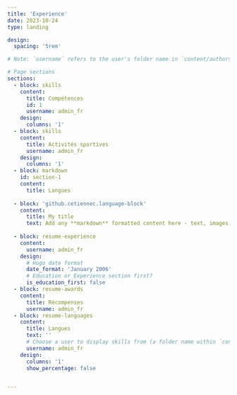 ```yaml
---
title: 'Experience'
date: 2023-10-24
type: landing

design:
  spacing: '5rem'

# Note: `username` refers to the user's folder name in `content/authors/`

# Page sections
sections:
  - block: skills
    content:
      title: Compétences
      id: 1
      username: admin_fr
    design:
      columns: '1'
  - block: skills
    content:
      title: Activités sportives
      username: admin_fr
    design:
      columns: '1'
  - block: markdown
    id: section-1
    content:
      title: Langues
      
  - block: 'github.cetiennec.language-block'
    content:
      title: My title
      text: Add any **markdown** formatted content here - text, images, videos, galleries - and even HTML code!
    
  - block: resume-experience
    content:
      username: admin_fr
    design:
      # Hugo date format
      date_format: 'January 2006'
      # Education or Experience section first?
      is_education_first: false
  - block: resume-awards
    content:
      title: Récompenses
      username: admin_fr
  - block: resume-languages
    content:
      title: Langues
      text: ''
      # Choose a user to display skills from (a folder name within `content/authors/`)
      username: admin_fr
    design:
      columns: '1'
      show_percentage: false


---
```

